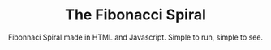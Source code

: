 <h1 align="center">  The Fibonacci Spiral </h1>
<p align="center">Fibonnaci Spiral made in HTML and Javascript. Simple to run, simple to see. </p>
